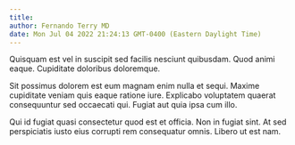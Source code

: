 ```yaml
---
title: 
author: Fernando Terry MD
date: Mon Jul 04 2022 21:24:13 GMT-0400 (Eastern Daylight Time)
---
```

Quisquam est vel in suscipit sed facilis nesciunt quibusdam. Quod animi eaque. Cupiditate doloribus doloremque.

 Sit possimus dolorem est eum magnam enim nulla et sequi. Maxime cupiditate veniam quis eaque ratione iure. Explicabo voluptatem quaerat consequuntur sed occaecati qui. Fugiat aut quia ipsa cum illo.

 Qui id fugiat quasi consectetur quod est et officia. Non in fugiat sint. At sed perspiciatis iusto eius corrupti rem consequatur omnis. Libero ut est nam.
